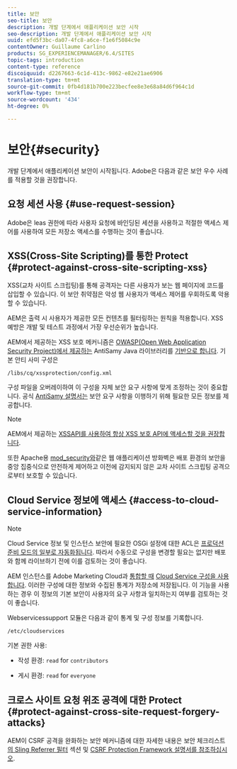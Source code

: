```yaml
---
title: 보안
seo-title: 보안
description: 개발 단계에서 애플리케이션 보안 시작
seo-description: 개발 단계에서 애플리케이션 보안 시작
uuid: efd5f3bc-da07-4fc8-a6ce-f1e6f5084c9e
contentOwner: Guillaume Carlino
products: SG_EXPERIENCEMANAGER/6.4/SITES
topic-tags: introduction
content-type: reference
discoiquuid: d2267663-6c1d-413c-9862-e82e21ae6906
translation-type: tm+mt
source-git-commit: 0fb4d181b700e223becfee8e3e68a84d6f964c1d
workflow-type: tm+mt
source-wordcount: '434'
ht-degree: 0%

---
```



# 보안{#security}

개발 단계에서 애플리케이션 보안이 시작됩니다. Adobe은 다음과 같은 보안 우수 사례를 적용할 것을 권장합니다.

## 요청 세션 사용 {#use-request-session}

Adobe은 leas 권한에 따라 사용자 요청에 바인딩된 세션을 사용하고 적절한 액세스 제어를 사용하여 모든 저장소 액세스를 수행하는 것이 좋습니다.

## XSS(Cross-Site Scripting)를 통한 Protect {#protect-against-cross-site-scripting-xss}

XSS(교차 사이트 스크립팅)를 통해 공격자는 다른 사용자가 보는 웹 페이지에 코드를 삽입할 수 있습니다. 이 보안 취약점은 악성 웹 사용자가 액세스 제어를 우회하도록 악용할 수 있습니다.

AEM은 출력 시 사용자가 제공한 모든 컨텐츠를 필터링하는 원칙을 적용합니다. XSS 예방은 개발 및 테스트 과정에서 가장 우선순위가 높습니다.

AEM에서 제공하는 XSS 보호 메커니즘은 [OWASP(Open Web Application Security Project)에서 제공하는](https://www.owasp.org/index.php/Category:OWASP_AntiSamy_Project) AntiSamy Java 라이브러리를 [기반으로 합니다](https://www.owasp.org/). 기본 안티 사미 구성은

`/libs/cq/xssprotection/config.xml`

구성 파일을 오버레이하여 이 구성을 자체 보안 요구 사항에 맞게 조정하는 것이 중요합니다. 공식 [AntiSamy 설명서는](https://www.owasp.org/index.php/Category:OWASP_AntiSamy_Project) 보안 요구 사항을 이행하기 위해 필요한 모든 정보를 제공합니다.

>[!NOTE]
>
>AEM에서 제공하는 [XSSAPI를 사용하여 항상 XSS 보호 API에 액세스할 것을 권장합니다](https://helpx.adobe.com/experience-manager/6-4/sites/developing/using/reference-materials/javadoc/com/adobe/granite/xss/XSSAPI.html).

또한 Apache용 [mod_security와](https://www.modsecurity.org)같은 웹 애플리케이션 방화벽은 배포 환경의 보안을 중앙 집중식으로 안전하게 제어하고 이전에 감지되지 않은 교차 사이트 스크립팅 공격으로부터 보호할 수 있습니다.

## Cloud Service 정보에 액세스 {#access-to-cloud-service-information}

>[!NOTE]
>
>Cloud Service 정보 및 인스턴스 보안에 필요한 OSGi 설정에 대한 ACL은 [프로덕션 준비 모드의 일부로 자동화됩니다](/help/sites-administering/production-ready.md). 따라서 수동으로 구성을 변경할 필요는 없지만 배포와 함께 라이브하기 전에 이를 검토하는 것이 좋습니다.

AEM 인스턴스를 Adobe Marketing Cloud과 [통합할 때](/help/sites-administering/marketing-cloud.md) [Cloud Service 구성을 사용합니다](/help/sites-developing/extending-cloud-config.md). 이러한 구성에 대한 정보와 수집된 통계가 저장소에 저장됩니다. 이 기능을 사용하는 경우 이 정보의 기본 보안이 사용자의 요구 사항과 일치하는지 여부를 검토하는 것이 좋습니다.

Webservicessupport 모듈은 다음과 같이 통계 및 구성 정보를 기록합니다.

`/etc/cloudservices`

기본 권한 사용:

* 작성 환경: `read` for `contributors`

* 게시 환경: `read` for `everyone`

## 크로스 사이트 요청 위조 공격에 대한 Protect {#protect-against-cross-site-request-forgery-attacks}

AEM이 CSRF 공격을 완화하는 보안 메커니즘에 대한 자세한 내용은 보안 체크리스트 [의 Sling Referrer 필터](/help/sites-administering/security-checklist.md#protect-against-cross-site-request-forgery) 섹션 및 [CSRF Protection Framework 설명서를 참조하십시오](/help/sites-developing/csrf-protection.md).